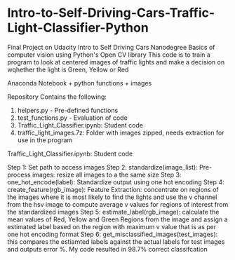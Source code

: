 # Intro-to-Self-Driving-Cars-Traffic-Light-Classifier-Python
Final Project on Udacity Intro to Self Driving Cars Nanodegree
Basics of computer vision using Python's Open CV library
This code is to train a program to look at centered images of traffic lights and make a decision on wqhether the light is Green, Yellow or Red

Anaconda Notebook + python functions + images

Repository Contains the following:

1. helpers.py - Pre-defined functions
2. test_functions.py - Evaluation of code
3. Traffic_Light_Classifier.ipynb: Student code
4. traffic_light_images.7z: Folder with images zipped, needs extraction for use in the program

Traffic_Light_Classifier.ipynb: Student code

Step 1: Set path to access images
Step 2: standardize(image_list): Pre-process images: resize all images to a the same size 
Step 3: one_hot_encode(label): Standardize output using one hot encoding 
Step 4: create_feature(rgb_image): Feature Extraction: concentrate on regions of the images where it is most likely to find the lights and use the v channel from the hsv image to compute average v values for regions of interest from the standardized images
Step 5: estimate_label(rgb_image): calculate the mean values of Red, Yellow and Green Regions from the image and assign a estimated label based on the region with maximum v value that is as per one hot encoding format
Step 6: get_misclassified_images(test_images): this compares the estiamted labels against the actual labels for test images and outputs error %. My code resulted in 98.7% correct classifcation
